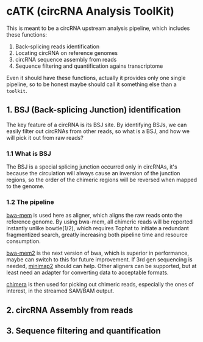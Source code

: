 # cATK (circRNA Analysis ToolKit)

This is meant to be a circRNA upstream analysis pipeline, which includes these functions:

1. Back-splicing reads identification
2. Locating circRNA on reference genomes
3. circRNA sequence assembly from reads
4. Sequence filtering and quantification agains transcriptome

Even it should have these functions, actually it provides only one single pipeline, so to be honest maybe should call it something else than a `toolkit`.

## 1. BSJ (Back-splicing Junction) identification

The key feature of a circRNA is its BSJ site. By identifying BSJs, we can easily filter out circRNAs from other reads, so what is a BSJ, and how we will pick it out from raw reads?

### 1.1 What is BSJ

The BSJ is a special splicing junction occurred only in circRNAs, it's because the circulation will always cause an inversion of the junction regions, so the order of the chimeric regions will be reversed when mapped to the genome.

### 1.2 The pipeline

[bwa-mem](https://github.com/lh3/bwa) is used here as aligner, which aligns the raw reads onto the reference genome. By using bwa-mem, all chimeric reads will be reported instantly unlike bowtie(1/2), which requires Tophat to initiate a redundant fragmentized search, greatly increasing both pipeline time and resource consumption.

[bwa-mem2](https://github.com/bwa-mem2/bwa-mem2) is the next version of bwa, which is superior in performance, maybe can switch to this for future improvement. If 3rd gen sequencing is needed, [minimap2](https://github.com/lh3/minimap2) should can help. Other aligners can be supported, but at least need an adapter for converting data to acceptable formats.

[chimera](https://github.com/Prunoideae/cATK/tree/master/chimera) is then used for picking out chimeric reads, especially the ones of interest, in the streamed SAM/BAM output.

## 2. circRNA Assembly from reads

## 3. Sequence filtering and quantification
